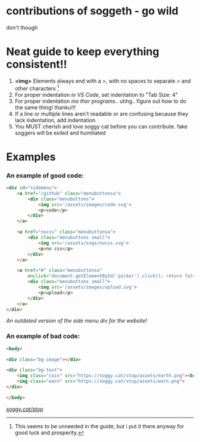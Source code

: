 # contributions of soggeth - go wild
don't though

# Neat guide to keep everything consistent!!
1. **\<img>** Elements always end with a >, with no spaces to separate > and other characters [^1]
2. For proper indentation *in VS Code*, set indentation to "Tab Size: 4"
3. For proper indentation *ino ther programs*.. uhhg.. figure out how to do the same thing! thanku!!!
4. If a line or multiple lines aren't readable or are confusing because they lack indentation, add indentation
5. You MUST cherish and love soggy cat before you can contribute. fake soggers will be exiled and humiliated

[^1]: This seems to be unneeded in the guide, but i put it there anyway for good luck and prosperity.

# Examples
### An example of good code:
```html
<div id="sidemenu">
	<a href="/github" class="menubuttonsa">
		<div class="menubuttons">
			<img src='/assets/images/code.svg'>
			<p>code</p>
		</div>
	</a>

	<a href="nocss" class="menubuttonsa">
		<div class="menubuttons small">
			<img src='/assets/svgs/nocss.svg'>
			<p>no css</p>
		</div>
	</a>

	<a href="#" class="menubuttonsa"
		onclick="document.getElementById('picker').click(); return false;">
		<div class="menubuttons small">
			<img src='/assets/images/upload.svg'>
			<p>upload</p>
		</div>
	</a>
</div>
```
*An outdated version of the side menu div for the website!*

### An example of bad code:
```html
<body>

<div class="bg-image"></div>

<div class="bg-text">
	<img class="coin" src="https://soggy.cat/stop/assets/earth.png"><br>
	<img class="warn" src="https://soggy.cat/stop/assets/warn.png">
</div>

</body>
```
*[soggy.cat/stop](https://soggy.cat/stop)*